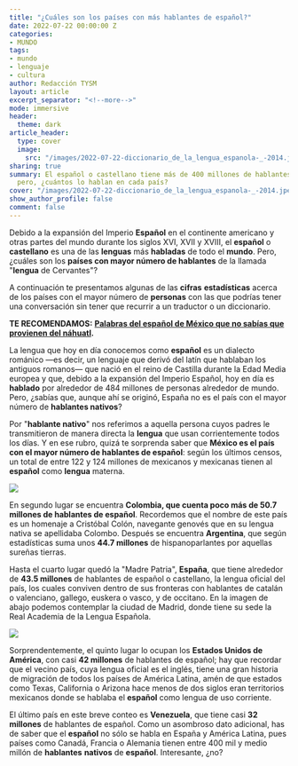 ```yaml
---
title: "¿Cuáles son los países con más hablantes de español?"
date: 2022-07-22 00:00:00 Z
categories:
- MUNDO
tags:
- mundo
- lenguaje
- cultura
author: Redacción TYSM
layout: article
excerpt_separator: "<!--more-->"
mode: immersive
header:
  theme: dark
article_header:
  type: cover
  image:
    src: "/images/2022-07-22-diccionario_de_la_lengua_espanola-_-2014.jpeg"
sharing: true
summary: El español o castellano tiene más de 400 millones de hablantes en el mundo;
  pero, ¿cuántos lo hablan en cada país?
cover: "/images/2022-07-22-diccionario_de_la_lengua_espanola-_-2014.jpeg"
show_author_profile: false
comment: false
---
```


Debido a la expansión del Imperio **Español** en el continente americano y otras partes del mundo durante los siglos XVI, XVII y XVIII, el **español** o **castellano** es una de las **lenguas** más **habladas** de todo el **mundo**. Pero, ¿cuáles son los **países con mayor número de hablantes** de la llamada "**lengua** de Cervantes"?

A continuación te presentamos algunas de las **cifras** **estadísticas** acerca de los países con el mayor número de **personas** con las que podrías tener una conversación sin tener que recurrir a un traductor o un diccionario.

**TE RECOMENDAMOS:** [**Palabras del español de México que no sabías que provienen del náhuatl**](https://blog.tonoysumariachi.com/mexicanisimos/2022/09/09/palabras-del-espanol-de-mexico-que-no-sabias-que-provienen-del-nahuatl.html)**.**

La lengua que hoy en día conocemos como **español** es un dialecto románico —es decir, un lenguaje que derivó del latín que hablaban los antiguos romanos— que nació en el reino de Castilla durante la Edad Media europea y que, debido a la expansión del Imperio Español, hoy en día es **hablado** por alrededor de 484 millones de personas alrededor de mundo. Pero, ¿sabías que, aunque ahí se originó, España no es el país con el mayor número de **hablantes nativos**?

Por "**hablante nativo**" nos referimos a aquella persona cuyos padres le transmitieron de manera directa la **lengua** que usan corrientemente todos los días. Y en ese rubro, quizá te sorprenda saber que **México es el país con el mayor número de hablantes de español**: según los últimos censos, un total de entre 122 y 124 millones de mexicanos y mexicanas tienen al **español** como **lengua** materna.

![](https://upload.wikimedia.org/wikipedia/commons/thumb/d/d7/Ciudad.de.Mexico.City.Distrito.Federal.DF.Paseo.Reforma.Skyline.jpg/1024px-Ciudad.de.Mexico.City.Distrito.Federal.DF.Paseo.Reforma.Skyline.jpg)

En segundo lugar se encuentra **Colombia, que cuenta poco más de 50.7 millones de hablantes de español**. Recordemos que el nombre de este país es un homenaje a Cristóbal Colón, navegante genovés que en su lengua nativa se apellidaba Colombo. Después se encuentra **Argentina**, que según estadísticas suma unos **44.7 millones** de hispanoparlantes por aquellas sureñas tierras.

Hasta el cuarto lugar quedó la "Madre Patria", **España**, que tiene alrededor de **43.5 millones** de hablantes de español o castellano, la lengua oficial del país, los cuales conviven dentro de sus fronteras con hablantes de catalán o valenciano, gallego, euskera o vasco, y de occitano. En la imagen de abajo podemos contemplar la ciudad de Madrid, donde tiene su sede la Real Academia de la Lengua Española.

![](https://upload.wikimedia.org/wikipedia/commons/thumb/c/ce/Madrid_%2838624991251%29.jpg/1024px-Madrid_%2838624991251%29.jpg)

Sorprendentemente, el quinto lugar lo ocupan los **Estados Unidos de América**, con casi **42 millones** de hablantes de español; hay que recordar que el vecino país, cuya lengua oficial es el inglés, tiene una gran historia de migración de todos los países de América Latina, amén de que estados como Texas, California o Arizona hace menos de dos siglos eran territorios mexicanos donde se hablaba el **español** como lengua de uso corriente.

El último país en este breve conteo es **Venezuela**, que tiene casi **32 millones** de hablantes de español. Como un asombroso dato adicional, has de saber que el **español** no sólo se habla en España y América Latina, pues países como Canadá, Francia o Alemania tienen entre 400 mil y medio millón de **hablantes** **nativos** de **español**. Interesante, ¿no?
